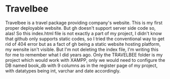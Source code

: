 # Travelbee
Travelbee is a travel package providing company's website. This is my first proper deployable website. But gh doesn't support server side code so, alas!
So this index.html file is not exactly a part of my project, I didn't know that github only supports static codes, so I tried the conventional way to get rid of 404 
error but as a fact of gh being a static website hosting platform, my wensite isn't visible. But I'm not deleting the index file, I'm writing this for me to remember 
what I did years ago.
Only the TRAVELBEE folder is my project which would work with XAMPP, only we would need to configure the DB named book_db with 9 columns as in the register page
of my project, with datatypes being int, varchar and date accordingly.
